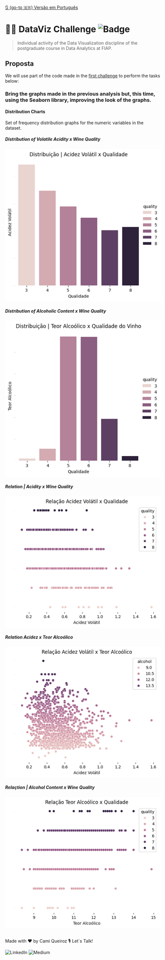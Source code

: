 [🔃 (go-to 🇧🇷) Versão em Português](https://github.com/camimq/fiap_wine_data_viz/blob/main/README_pt-BR.md)

# 👩‍💻 DataViz Challenge ![Badge](https://img.shields.io/static/v1?label=license&message=MIT&color=0677B9)

> Individual activity of the Data Visualization discipline of the postgraduate course in Data Analytics at FIAP.

## Proposta

We will use part of the code made in the [first challenge](https://github.com/camimq/fiap_wine) to perform the tasks below:

### Bring the graphs made in the previous analysis but, this time, using the Seaborn library, improving the look of the graphs.

#### Distribution Charts
Set of frequency distribution graphs for the numeric variables in the dataset.

##### Distribution of Volatile Acidity x Wine Quality

![Graph of Distribution of Volatile Acidity x Wine Quality](plots/dist_acidez_volatil_x_qualidade.png)

##### Distribution of Alcoholic Content x Wine Quality

![Alcohol Content x Quality Chart](plots/dist_teor_alcoolico_x_qualidade.png)

##### Relation | Acidity x Wine Quality

![Acidity x Wine Quality Relationship Chart](plots/rel_acidez_x_qualidade.png)

##### Relation Acidez x Teor Alcoólico

![Acidity x Alcohol Content Relationship Chart](plots/rel_acidez_x_teor_alcoolico.png)

##### Relaçtion | Alcohol Content x Wine Quality

![Chart of the Relationship of Alcoholic Content x Wine Quality](plots/rel_teor_x_qualidade.png)

##

Made with ❤️ by Cami Queiroz 🎙 Let´s Talk!

![LinkedIn](https://img.shields.io/badge/linkedin-%230077B5.svg?style=for-the-badge&logo=linkedin&logoColor=white&link=https://www.linkedin.com/in/camilaqueiroz)  ![Medium](https://img.shields.io/badge/Medium-12100E?style=for-the-badge&logo=medium&logoColor=white&https://medium.com/@camimq/)